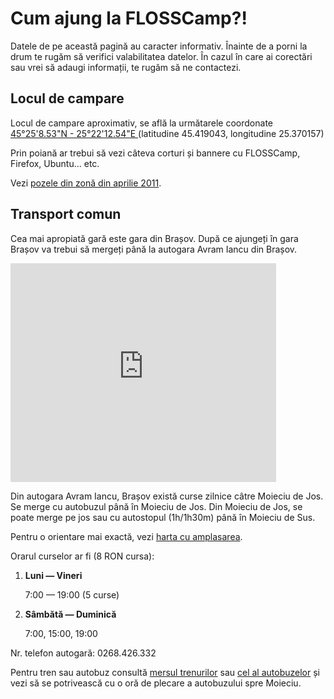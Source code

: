 Cum ajung la FLOSSCamp?!
=========================

Datele de pe această pagină au caracter informativ.
Înainte de a porni la drum te rugăm să verifici valabilitatea datelor.
În cazul în care ai corectări sau vrei să adaugi informații,
te rugăm să ne contactezi.


Locul de campare
----------------

Locul de campare aproximativ, se află la următarele coordonate 
[45°25'8.53"N - 25°22'12.54"E
](http://www.openstreetmap.org/?lat=45.419043&lon=25.370157&zoom=18&layers=M)
(latitudine 45.419043, longitudine 25.370157)

Prin poiană ar trebui să vezi câteva corturi și bannere cu FLOSSCamp,
Firefox, Ubuntu... etc.

Vezi [pozele din zonă din aprilie 2011](poze).

Transport comun
---------------

Cea mai apropiată gară este gara din Brașov. După ce ajungeți în gara Brașov
va trebui să mergeți până la autogara Avram Iancu din Brașov.

<iframe width="425" height="350" frameborder="0" scrolling="no" marginheight="0" marginwidth="0" src="http://maps.google.com/maps/ms?msa=0&amp;msid=214950241554054963993.0004a91dd36b975930439&amp;doflg=ptk&amp;ie=UTF8&amp;t=h&amp;ll=45.664566,25.594969&amp;spn=0.020994,0.036478&amp;z=14&amp;output=embed"></iframe>

Din autogara Avram Iancu, Brașov există curse zilnice câtre Moieciu de Jos.
Se merge cu autobuzul până în Moieciu de Jos. Din Moieciu de Jos, se poate merge
pe jos sau cu autostopul (1h/1h30m) până în Moieciu de Sus.

Pentru o orientare mai exactă, vezi [harta cu amplasarea](/2011/foto/camp2011.png).

Orarul curselor ar fi (8 RON cursa):
<ol>
    <li>
        <p><strong>Luni &mdash; Vineri</strong></p>
        <p>7:00 &mdash; 19:00 (5 curse)</p>
    </li>
    <li>
        <p><strong>Sâmbătă &mdash; Duminică</strong></p>
        <p>7:00, 15:00, 19:00</p>
    </li>
</ol>

Nr. telefon autogară: 0268.426.332

Pentru tren sau autobuz consultă
<a href="http://www.infofer.ro">mersul trenurilor</a> sau 
<a href="http://autogari.ro">cel al autobuzelor</a> 
și vezi să se potrivească cu o oră de plecare a autobuzului spre Moieciu.
